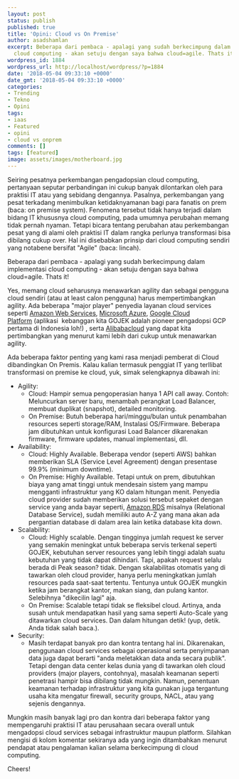 ```yaml
---
layout: post
status: publish
published: true
title: 'Opini: Cloud vs On Premise'
author: asadshamlan
excerpt: Beberapa dari pembaca - apalagi yang sudah berkecimpung dalam implementasi
  cloud computing - akan setuju dengan saya bahwa cloud=agile. Thats it!
wordpress_id: 1884
wordpress_url: http://localhost/wordpress/?p=1884
date: '2018-05-04 09:33:10 +0000'
date_gmt: '2018-05-04 09:33:10 +0000'
categories:
- Trending
- Tekno
- Opini
tags:
- iaas
- Featured
- opini
- cloud vs onprem
comments: []
tags: [featured]
image: assets/images/motherboard.jpg
---
```

<p>Seiring pesatnya perkembangan pengadopsian cloud computing, pertanyaan seputar perbandingan ini cukup banyak dilontarkan oleh para praktisi IT atau yang sebidang dengannya. Pasalnya, perkembangan yang pesat terkadang menimbulkan ketidaknyamanan bagi para fanatis on prem (baca: on premise system). Fenomena tersebut tidak hanya terjadi dalam bidang IT khususnya cloud computing, pada umumnya perubahan memang tidak pernah nyaman. Tetapi bicara tentang perubahan atau perkembangan pesat yang di alami oleh praktisi IT dalam rangka perlunya transformasi bisa dibilang cukup over. Hal ini disebabkan prinsip dari cloud computing sendiri yang notabene bersifat "Agile" (baca: lincah).</p>
<p>Beberapa dari pembaca - apalagi yang sudah berkecimpung dalam implementasi cloud computing - akan setuju dengan saya bahwa cloud=agile. Thats it!</p>
<p>Yes, memang cloud seharusnya menawarkan agility dan sebagai pengguna cloud sendiri (atau at least calon pengguna) harus mempertimbangkan agility. Ada beberapa "major player" penyedia layanan cloud services seperti <a href="https://aws.amazon.com/">Amazon Web Services</a>, <a href="https://azure.microsoft.com/en-us/">Microsoft Azure</a>, <a href="https://cloud.google.com/">Google Cloud Platform</a> (aplikasi  kebanggan kita GOJEK adalah pioneer pengadopsi GCP pertama di Indonesia loh!) , serta <a href="https://www.alibabacloud.com/">Alibabacloud</a> yang dapat kita pertimbangkan yang menurut kami lebih dari cukup untuk menawarkan agility.</p>
<p>Ada beberapa faktor penting yang kami rasa menjadi pemberat di Cloud dibandingkan On Premis. Kalau kalian termasuk penggiat IT yang terllibat transformasi on premise ke cloud, yuk, simak selengkapnya dibawah ini:</p>
<ul>
<li>Agility:
<ul>
<li>Cloud: Hampir semua pengoperasian hanya 1 API call away. Contoh: Meluncurkan server baru, menambah perangkat Load Balancer, membuat duplikat (snapshot), detailed monitoring.</li>
<li>On Premise: Butuh beberapa hari/minggu/bulan untuk penambahan resources seperti storage/RAM, Instalasi OS/Firmware. Beberapa jam dibutuhkan untuk konfigurasi Load Balancer dikarenakan firmware, firmware updates, manual implementasi, dll.</li>
</ul>
</li>
<li>Availability:
<ul>
<li>Cloud: Highly Available. Beberapa vendor (seperti AWS) bahkan memberikan SLA (Service Level Agreement) dengan presentase 99.9% (minimum downtime).</li>
<li>On Premise: Highly Available. Tetapi untuk on prem, dibutuhkan biaya yang amat tinggi untuk mendesain sistem yang mampu mengganti infrastruktur yang KO dalam hitungan menit. Penyedia cloud provider sudah memberikan solusi tersebut sepaket dengan service yang anda bayar seperti, <a href="https://aws.amazon.com/rds/">Amazon RDS</a> misalnya (Relational Database Service), sudah memiliki auto A-Z yang mana akan ada pergantian database di dalam area lain ketika database kita down.</li>
</ul>
</li>
<li>Scalability:
<ul>
<li>Cloud: Highly scalable. Dengan tingginya jumlah request ke server yang semakin meningkat untuk beberapa servis terkenal seperti GOJEK, kebutuhan server resources yang lebih tinggi adalah suatu kebutuhan yang tidak dapat dihindari. Tapi, apakah request selalu berada di Peak season? tidak. Dengan skalabilitas otomatis yang di tawarkan oleh cloud provider, hanya perlu meningkatkan jumlah resources pada saat-saat tertentu. Tentunya untuk GOJEK mungkin ketika jam berangkat kantor, makan siang, dan pulang kantor. Selebihnya "dikecilin lagi" aja.</li>
<li>On Premise: Scalable tetapi tidak se fleksibel cloud. Artinya, anda susah untuk mendapatkan hasil yang sama seperti Auto-Scale yang ditawarkan cloud services. Dan dalam hitungan detik! (yup, detik. Anda tidak salah baca.).</li>
</ul>
</li>
<li>Security:
<ul>
<li>Masih terdapat banyak pro dan kontra tentang hal ini. Dikarenakan, penggunaan cloud services sebagai operasional serta penyimpanan data juga dapat berarti "anda meletakkan data anda secara publik". Tetapi dengan data center kelas dunia yang di tawarkan oleh cloud providers (major players, contohnya), masalah keamanan seperti penetrasi hampir bisa dibilang tidak mungkin. Namun, penentuan keamanan terhadap infrastruktur yang kita gunakan juga tergantung usaha kita mengatur firewall, security groups, NACL, atau yang sejenis dengannya.</li>
</ul>
</li>
</ul>
<p>Mungkin masih banyak lagi pro dan kontra dari beberapa faktor yang mempengaruhi praktisi IT atau perusahaan secara overall untuk mengadopsi cloud services sebagai infrastruktur maupun platform. Silahkan mengisi di kolom komentar sekiranya ada yang ingin ditambahkan menurut pendapat atau pengalaman kalian selama berkecimpung di cloud computing.</p>
<p>Cheers!</p>
